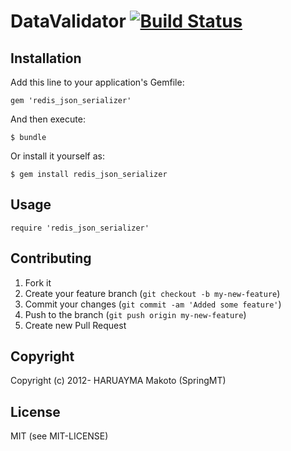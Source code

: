 # DataValidator [![Build Status](https://travis-ci.org/SpringMT/redis_json_serializer.png)](https://travis-ci.org/SpringMT/redis_json_serializer)

## Installation

Add this line to your application's Gemfile:

    gem 'redis_json_serializer'

And then execute:

    $ bundle

Or install it yourself as:

    $ gem install redis_json_serializer

## Usage

    require 'redis_json_serializer'

## Contributing

1. Fork it
2. Create your feature branch (`git checkout -b my-new-feature`)
3. Commit your changes (`git commit -am 'Added some feature'`)
4. Push to the branch (`git push origin my-new-feature`)
5. Create new Pull Request

## Copyright

Copyright (c) 2012- HARUAYMA Makoto (SpringMT)

## License
MIT (see MIT-LICENSE)

